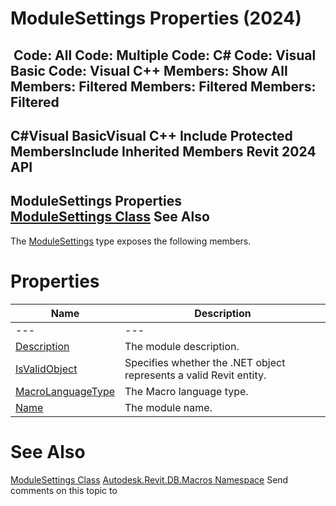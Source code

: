 # ModuleSettings Properties (2024)

﻿
 Code: All Code: Multiple Code: C# Code: Visual Basic Code: Visual C++  Members: Show All Members: Filtered Members: Filtered Members: Filtered   
---  
C#Visual BasicVisual C++
Include Protected MembersInclude Inherited Members
Revit 2024 API  
---  
ModuleSettings Properties  
[ModuleSettings Class](2a0c5aed-a80e-6c91-0525-ad8d42d613a6.md "ModuleSettings Class") See Also  
---  
The [ModuleSettings](2a0c5aed-a80e-6c91-0525-ad8d42d613a6.md "ModuleSettings Class") type exposes the following members.
# Properties
| Name | Description |
| --- | --- |
| --- | --- | --- |
| [Description](1dc8401f-d1e2-4a42-c362-8ce777134425.md "Description Property") | The module description. |
| [IsValidObject](4d961083-c8ce-761b-3744-fda0ad462cf1.md "IsValidObject Property") | Specifies whether the .NET object represents a valid Revit entity. |
| [MacroLanguageType](13818528-0ea5-8798-1887-77de6b5f74da.md "MacroLanguageType Property") | The Macro language type. |
| [Name](87e9a80c-7e7d-4087-035d-dd993abee73c.md "Name Property") | The module name. |

# See Also
[ModuleSettings Class](2a0c5aed-a80e-6c91-0525-ad8d42d613a6.md "ModuleSettings Class")
[Autodesk.Revit.DB.Macros Namespace](8b8f9876-f4c2-abff-fc5b-79e337d84e01.md "Autodesk.Revit.DB.Macros Namespace")
Send comments on this topic to 
